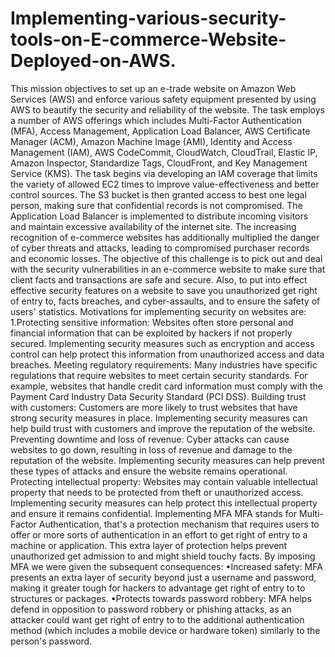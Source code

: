 # Implementing-various-security-tools-on-E-commerce-Website-Deployed-on-AWS.
This mission objectives to set up an e-trade website on Amazon Web Services (AWS) and enforce various safety equipment presented by using AWS to beautify the security and reliability of the website. The task employs a number of AWS offerings which includes Multi-Factor Authentication (MFA), Access Management, Application Load Balancer, AWS Certificate Manager (ACM), Amazon Machine Image (AMI), Identity and Access Management (IAM), AWS CodeCommit, CloudWatch, CloudTrail, Elastic IP, Amazon Inspector, Standardize Tags, CloudFront, and Key Management Service (KMS). The task begins via developing an IAM coverage that limits the variety of allowed EC2 times to improve value-effectiveness and better control sources. The S3 bucket is then granted access to best one legal person, making sure that confidential records is not compromised. The Application Load Balancer is implemented to distribute incoming visitors and maintain excessive availability of the internet site.
The increasing recognition of e-commerce websites has additionally multiplied the danger of cyber threats and attacks, leading to compromised purchaser records and economic losses. The objective of this challenge is to pick out and deal with the security vulnerabilities in an e-commerce website to make sure that client facts and transactions are safe and secure. Also, to put into effect effective security features on a website to save you unauthorized get right of entry to, facts breaches, and cyber-assaults, and to ensure the safety of users' statistics.
Motivations for implementing security on websites are:
1.Protecting sensitive information: Websites often store personal and financial information that can be exploited by hackers if not properly secured. Implementing security measures such as encryption and access control can help protect this information from unauthorized access and data breaches.
Meeting regulatory requirements: Many industries have specific regulations that require websites to meet certain security standards. For example, websites that handle credit card information must comply with the Payment Card Industry Data Security Standard (PCI DSS).
Building trust with customers: Customers are more likely to trust websites that have strong security measures in place. Implementing security measures can help build trust with customers and improve the reputation of the website.
Preventing downtime and loss of revenue: Cyber attacks can cause websites to go down, resulting in loss of revenue and damage to the reputation of the website. Implementing security measures can help prevent these types of attacks and ensure the website remains operational.
Protecting intellectual property: Websites may contain valuable intellectual property that needs to be protected from theft or unauthorized access. Implementing security measures can help protect this intellectual property and ensure it remains confidential.
Implementing MFA
MFA stands for Multi-Factor Authentication, that's a protection mechanism that requires users to offer or more sorts of authentication in an effort to get right of entry to a machine or application. This extra layer of protection helps prevent unauthorized get admission to and might shield touchy facts. By imposing MFA we were given the subsequent consequences:
•Increased safety: MFA presents an extra layer of security beyond just a username and password, making it greater tough for hackers to advantage get right of entry to to structures or packages.
•Protects towards password robbery: MFA helps defend in opposition to password robbery or phishing attacks, as an attacker could want get right of entry to to the additional authentication method (which includes a mobile device or hardware token) similarly to the person's password.
